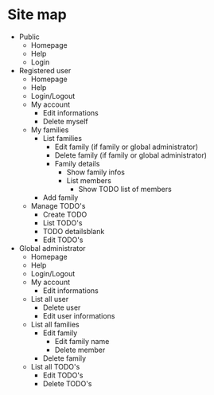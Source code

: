 # Site map

  * Public
    * Homepage
    * Help
    * Login
  * Registered user
    * Homepage
    * Help
    * Login/Logout
    * My account
      * Edit informations
      * Delete myself
    * My families
      * List families
          * Edit family (if family or global administrator)
          * Delete family (if family or global administrator)
          * Family details
            * Show family infos
            * List members
              * Show TODO list of members
      * Add family
    * Manage TODO's
      * Create TODO
      * List TODO's
      * TODO detailsblank
      * Edit TODO's
  * Global administrator
    * Homepage
    * Help
    * Login/Logout
    * My account
      * Edit informations
    * List all user
      * Delete user
      * Edit user informations
    * List all families
      * Edit family
        * Edit family name
        * Delete member
      * Delete family
    * List all TODO's
      * Edit TODO's
      * Delete TODO's

